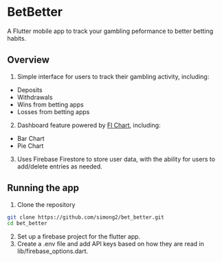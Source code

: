 # BetBetter

A Flutter mobile app to track your gambling peformance to better betting habits.

## Overview
1. Simple interface for users to track their gambling activity, including:
- Deposits
- Withdrawals
- Wins from betting apps
- Losses from betting apps

2. Dashboard feature powered by [Fl Chart](https://github.com/imaNNeo/fl_chart), including:
- Bar Chart
- Pie Chart

3. Uses Firebase Firestore to store user data, with the ability for users to add/delete entries as needed.


## Running the app
1. Clone the repository
```bash
git clone https://github.com/simong2/bet_better.git
cd bet_better
```
2. Set up a firebase project for the flutter app.
3. Create a .env file and add API keys based on how they are read in lib/firebase_options.dart.

